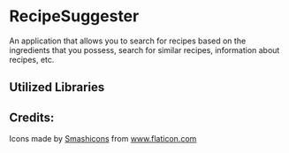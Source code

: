 # RecipeSuggester

An application that allows you to search for recipes based on the ingredients that you possess, search for similar recipes, information about recipes, etc.

## Utilized Libraries



## Credits:
<div>Icons made by <a href="https://www.flaticon.com/authors/smashicons" title="Smashicons">Smashicons</a> from <a href="https://www.flaticon.com/" title="Flaticon">www.flaticon.com</a></div>
